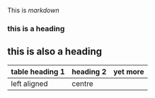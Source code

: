 This is *markdown*

### this is a heading

## this is also a heading

|table heading 1 |heading 2|yet more|
|:---------------|---------|--------|
|left aligned    |centre
